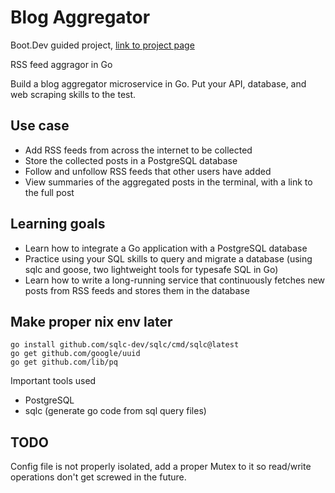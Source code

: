 # Blog Aggregator 

Boot.Dev guided project, [link to project page](https://www.boot.dev/courses/build-blog-aggregator-golang)

RSS feed aggragor in Go

Build a blog aggregator microservice in Go. Put your API, database, and web scraping skills to the test.

## Use case

* Add RSS feeds from across the internet to be collected
* Store the collected posts in a PostgreSQL database
* Follow and unfollow RSS feeds that other users have added
* View summaries of the aggregated posts in the terminal, with a link to the full post

## Learning goals

* Learn how to integrate a Go application with a PostgreSQL database
* Practice using your SQL skills to query and migrate a database (using sqlc and goose, two lightweight tools for typesafe SQL in Go)
* Learn how to write a long-running service that continuously fetches new posts from RSS feeds and stores them in the database

## Make proper nix env later

```
go install github.com/sqlc-dev/sqlc/cmd/sqlc@latest
go get github.com/google/uuid
go get github.com/lib/pq
```
Important tools used

* PostgreSQL
* sqlc (generate go code from sql query files)

## TODO

Config file is not properly isolated, add a proper Mutex to it so read/write
operations don't get screwed in the future.
